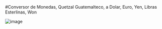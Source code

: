 #Conversor de Monedas, Quetzal Guatemalteco, a Dolar, Euro, Yen, Libras Esterlinas, Won

![image](https://user-images.githubusercontent.com/79183422/220963531-60d77d1f-d3bb-4f33-87ab-34ffe6f7ca2c.png)

